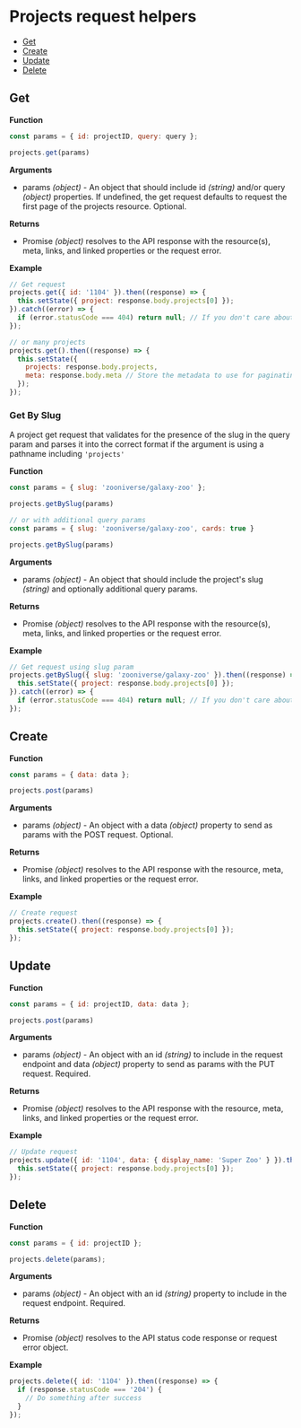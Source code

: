 # Projects request helpers

- [Get](#get)
- [Create](#create)
- [Update](#update)
- [Delete](#delete)

## Get

**Function**

``` javascript
const params = { id: projectID, query: query };

projects.get(params)
```

**Arguments**

- params _(object)_ - An object that should include id _(string)_ and/or query _(object)_ properties. If undefined, the get request defaults to request the first page of the projects resource. Optional.

**Returns**

- Promise _(object)_ resolves to the API response with the resource(s), meta, links, and linked properties or the request error.

**Example**

``` javascript
// Get request
projects.get({ id: '1104' }).then((response) => {
  this.setState({ project: response.body.projects[0] });
}).catch((error) => { 
  if (error.statusCode === 404) return null; // If you don't care about catching a 404
});

// or many projects
projects.get().then((response) => {
  this.setState({
    projects: response.body.projects,
    meta: response.body.meta // Store the metadata to use for paginating requests later
  });
});
```

### Get By Slug

A project get request that validates for the presence of the slug in the query param and parses it into the correct format if the argument is using a pathname including `'projects'`

**Function**

``` javascript
const params = { slug: 'zooniverse/galaxy-zoo' };

projects.getBySlug(params)

// or with additional query params
const params = { slug: 'zooniverse/galaxy-zoo', cards: true }

projects.getBySlug(params)
```

**Arguments**

- params _(object)_ - An object that should include the project's slug _(string)_ and optionally additional query params.

**Returns**

- Promise _(object)_ resolves to the API response with the resource(s), meta, links, and linked properties or the request error.

**Example**

``` javascript
// Get request using slug param
projects.getBySlug({ slug: 'zooniverse/galaxy-zoo' }).then((response) => {
  this.setState({ project: response.body.projects[0] });
}).catch((error) => { 
  if (error.statusCode === 404) return null; // If you don't care about catching a 404
});
```


## Create

**Function**

``` javascript
const params = { data: data };

projects.post(params)
```

**Arguments**

- params _(object)_ - An object with a data _(object)_ property to send as params with the POST request. Optional.

**Returns**

- Promise _(object)_ resolves to the API response with the resource, meta, links, and linked properties or the request error.

**Example**

``` javascript
// Create request
projects.create().then((response) => {
  this.setState({ project: response.body.projects[0] });
});
```

## Update

**Function**

``` javascript
const params = { id: projectID, data: data };

projects.post(params)
```

**Arguments**

- params _(object)_ - An object with an id _(string)_ to include in the request endpoint and data _(object)_ property to send as params with the PUT request. Required.

**Returns**

- Promise _(object)_ resolves to the API response with the resource, meta, links, and linked properties or the request error.

**Example**

``` javascript
// Update request
projects.update({ id: '1104', data: { display_name: 'Super Zoo' } }).then((response) => {
  this.setState({ project: response.body.projects[0] });  
});
```

## Delete

**Function**

``` javascript
const params = { id: projectID };

projects.delete(params);
```

**Arguments**

- params _(object)_ - An object with an id _(string)_ property to include in the request endpoint. Required.

**Returns**

- Promise _(object)_ resolves to the API status code response or request error object.

**Example**

``` javascript
projects.delete({ id: '1104' }).then((response) => {
  if (response.statusCode === '204') {
    // Do something after success    
  }
});
```
